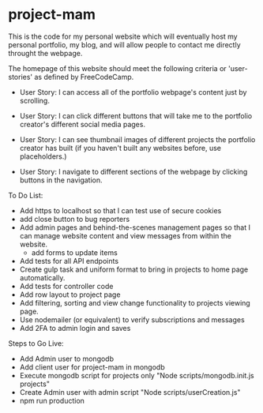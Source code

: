 
# project-mam

This is the code for my personal website which will eventually host my personal portfolio, my blog, and will allow people to contact me directly throught the webpage.

The homepage of this website should meet the following criteria or 'user-stories' as defined by FreeCodeCamp.

- User Story: I can access all of the portfolio webpage's content just by scrolling.

- User Story: I can click different buttons that will take me to the portfolio creator's different social media pages.

- User Story: I can see thumbnail images of different projects the portfolio creator has built (if you haven't built any websites before, use placeholders.)

- User Story: I navigate to different sections of the webpage by clicking buttons in the navigation.

To Do List:
- Add https to localhost so that I can test use of secure cookies
- add close button to bug reporters
- Add admin pages and behind-the-scenes management pages so that I can manage website content and view messages from within the website.
  - add forms to update items
- Add tests for all API endpoints
- Create gulp task and uniform format to bring in projects to home page automatically.
- Add tests for controller code
- Add row layout to project page
- Add filtering, sorting and view change functionality to projects viewing page.
- Use nodemailer (or equivalent) to verify subscriptions and messages
- Add 2FA to admin login and saves

Steps to Go Live:
- Add Admin user to mongodb
- Add client user for project-mam in mongodb
- Execute mongodb script for projects only "Node scripts/mongodb.init.js projects"
- Create Admin user with admin script "Node scripts/userCreation.js"
- npm run production